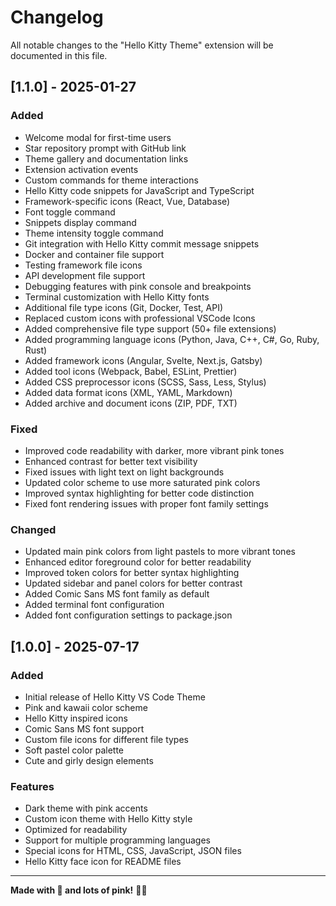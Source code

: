 # Changelog

All notable changes to the "Hello Kitty Theme" extension will be documented in this file.

## [1.1.0] - 2025-01-27

### Added
- Welcome modal for first-time users
- Star repository prompt with GitHub link
- Theme gallery and documentation links
- Extension activation events
- Custom commands for theme interactions
- Hello Kitty code snippets for JavaScript and TypeScript
- Framework-specific icons (React, Vue, Database)
- Font toggle command
- Snippets display command
- Theme intensity toggle command
- Git integration with Hello Kitty commit message snippets
- Docker and container file support
- Testing framework file icons
- API development file support
- Debugging features with pink console and breakpoints
- Terminal customization with Hello Kitty fonts
- Additional file type icons (Git, Docker, Test, API)
- Replaced custom icons with professional VSCode Icons
- Added comprehensive file type support (50+ file extensions)
- Added programming language icons (Python, Java, C++, C#, Go, Ruby, Rust)
- Added framework icons (Angular, Svelte, Next.js, Gatsby)
- Added tool icons (Webpack, Babel, ESLint, Prettier)
- Added CSS preprocessor icons (SCSS, Sass, Less, Stylus)
- Added data format icons (XML, YAML, Markdown)
- Added archive and document icons (ZIP, PDF, TXT)

### Fixed
- Improved code readability with darker, more vibrant pink tones
- Enhanced contrast for better text visibility
- Fixed issues with light text on light backgrounds
- Updated color scheme to use more saturated pink colors
- Improved syntax highlighting for better code distinction
- Fixed font rendering issues with proper font family settings

### Changed
- Updated main pink colors from light pastels to more vibrant tones
- Enhanced editor foreground color for better readability
- Improved token colors for better syntax highlighting
- Updated sidebar and panel colors for better contrast
- Added Comic Sans MS font family as default
- Added terminal font configuration
- Added font configuration settings to package.json

## [1.0.0] - 2025-07-17

### Added
- Initial release of Hello Kitty VS Code Theme
- Pink and kawaii color scheme
- Hello Kitty inspired icons
- Comic Sans MS font support
- Custom file icons for different file types
- Soft pastel color palette
- Cute and girly design elements

### Features
- Dark theme with pink accents
- Custom icon theme with Hello Kitty style
- Optimized for readability
- Support for multiple programming languages
- Special icons for HTML, CSS, JavaScript, JSON files
- Hello Kitty face icon for README files

---

**Made with 💖 and lots of pink!** 🎀✨ 